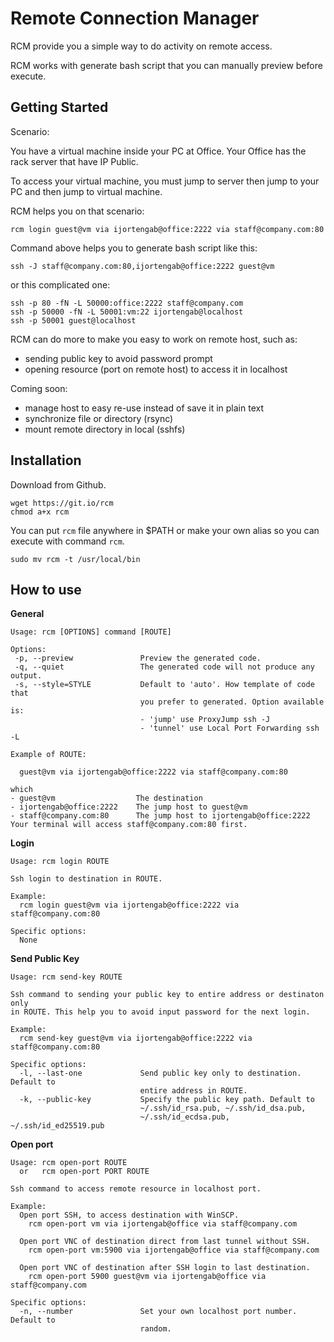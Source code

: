 

Remote Connection Manager
=========================

RCM provide you a simple way to do activity on remote access.

RCM works with generate bash script that you can manually preview before execute.

## Getting Started

Scenario:

You have a virtual machine inside your PC at Office. Your Office has the rack
server that have IP Public.

To access your virtual machine, you must jump to server then jump to your PC
and then jump to virtual machine.

RCM helps you on that scenario:

```
rcm login guest@vm via ijortengab@office:2222 via staff@company.com:80
```

Command above helps you to generate bash script like this:

```
ssh -J staff@company.com:80,ijortengab@office:2222 guest@vm
```

or this complicated one:

```
ssh -p 80 -fN -L 50000:office:2222 staff@company.com
ssh -p 50000 -fN -L 50001:vm:22 ijortengab@localhost
ssh -p 50001 guest@localhost
```

RCM can do more to make you easy to work on remote host, such as:

- sending public key to avoid password prompt
- opening resource  (port on remote host) to access it in localhost

Coming soon:

- manage host to easy re-use instead of save it in plain text
- synchronize file or directory (rsync)
- mount remote directory in local (sshfs)

## Installation

Download from Github.

```
wget https://git.io/rcm
chmod a+x rcm
```

You can put `rcm` file anywhere in $PATH or make your own alias so you can
execute with command `rcm`.

```
sudo mv rcm -t /usr/local/bin
```

## How to use

**General**

```
Usage: rcm [OPTIONS] command [ROUTE]

Options:
 -p, --preview               Preview the generated code.
 -q, --quiet                 The generated code will not produce any output.
 -s, --style=STYLE           Default to 'auto'. How template of code that
                             you prefer to generated. Option available is:
                             - 'jump' use ProxyJump ssh -J
                             - 'tunnel' use Local Port Forwarding ssh -L

Example of ROUTE:

  guest@vm via ijortengab@office:2222 via staff@company.com:80

which
- guest@vm                  The destination
- ijortengab@office:2222    The jump host to guest@vm
- staff@company.com:80      The jump host to ijortengab@office:2222
Your terminal will access staff@company.com:80 first.
```

**Login**

```
Usage: rcm login ROUTE

Ssh login to destination in ROUTE.

Example:
  rcm login guest@vm via ijortengab@office:2222 via staff@company.com:80

Specific options:
  None
```

**Send Public Key**

```
Usage: rcm send-key ROUTE

Ssh command to sending your public key to entire address or destinaton only
in ROUTE. This help you to avoid input password for the next login.

Example:
  rcm send-key guest@vm via ijortengab@office:2222 via staff@company.com:80

Specific options:
  -l, --last-one             Send public key only to destination. Default to
                             entire address in ROUTE.
  -k, --public-key           Specify the public key path. Default to
                             ~/.ssh/id_rsa.pub, ~/.ssh/id_dsa.pub,
                             ~/.ssh/id_ecdsa.pub, ~/.ssh/id_ed25519.pub
```

**Open port**

```
Usage: rcm open-port ROUTE
  or   rcm open-port PORT ROUTE

Ssh command to access remote resource in localhost port.

Example:
  Open port SSH, to access destination with WinSCP.
    rcm open-port vm via ijortengab@office via staff@company.com

  Open port VNC of destination direct from last tunnel without SSH.
    rcm open-port vm:5900 via ijortengab@office via staff@company.com

  Open port VNC of destination after SSH login to last destination.
    rcm open-port 5900 guest@vm via ijortengab@office via staff@company.com

Specific options:
  -n, --number               Set your own localhost port number. Default to
                             random.
```
